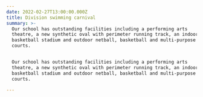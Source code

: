```yaml
---
date: 2022-02-27T13:00:00.000Z
title: Division swimming carnival
summary: >- 
  Our school has outstanding facilities including a performing arts
  theatre, a new synthetic oval with perimeter running track, an indoor
  basketball stadium and outdoor netball, basketball and multi-purpose
  courts.


  Our school has outstanding facilities including a performing arts
  theatre, a new synthetic oval with perimeter running track, an indoor
  basketball stadium and outdoor netball, basketball and multi-purpose
  courts.

---
```


